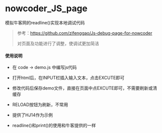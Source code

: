# nowcoder_JS_page
模拟牛客网的readline()实现本地调试代码
> 参考：https://github.com/zifenggao/Js-debug-page-for-nowcoder
>
> 对页面及功能进行了调整，使调试更加简洁

#### 使用说明
* 在 code -> demo.js 中编写js代码
* 打开html后，在INPUT栏插入输入文本，点击EXCUTE即可
* 修改代码后保存demo文件，直接在页面中点EXCUTE即可，不需要刷新或清缓存

* RELOAD按钮为刷新，不常用
* 提供了HJ14作为示例

* readline()和print()的使用和牛客提供的一样
